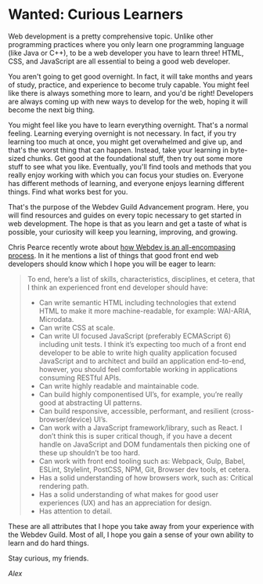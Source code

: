 # Wanted: Curious Learners

Web development is a pretty comprehensive topic. Unlike other programming practices where you only learn one programming language (like Java or C++), to be a web developer you have to learn three! HTML, CSS, and JavaScript are all essential to being a good web developer. 

You aren't going to get good overnight. In fact, it will take months and years of study, practice, and experience to become truly capable. You might feel like there is always something more to learn, and you'd be right! Developers are always coming up with new ways to develop for the web, hoping it will become the next big thing.

You might feel like you have to learn everything overnight. That's a normal feeling.  Learning everying overnight is not necessary. In fact, if you try learning too much at once, you might get overwhelmed and give up, and that's the worst thing that can happen. Instead, take your learning in byte-sized chunks. Get good at the foundational stuff, then try out some more stuff to see what you like. Eventually, you'll find tools and methods that you really enjoy working with which you can focus your studies on.  Everyone has different methods of learning, and everyone enjoys learning different things.  Find what works best for you.

That's the purpose of the Webdev Guild Advancement program. Here, you will find resources and guides on every topic necessary to get started in web development. The hope is that as you learn and get a taste of what is possible, your curiosity will keep you learning, improving, and growing.

Chris Pearce recently wrote about [how Webdev is an all-encompasing process](https://medium.com/fed-or-dead/javascript-really-is-overtaking-the-world-5b59b5af41ed). In it he mentions a list of things that good front end web developers should know which I hope you will be eager to learn:
> To end, here’s a list of skills, characteristics, disciplines, et cetera, that I think an experienced front end developer should have:
> - Can write semantic HTML including technologies that extend HTML to make it more machine-readable, for example: WAI-ARIA, Microdata.
> - Can write CSS at scale.
> - Can write UI focused JavaScript (preferably ECMAScript 6) including unit tests. I think it’s expecting too much of a front end developer to be able to write high quality application focused JavaScript and to architect and build an application end-to-end, however, you should feel comfortable working in applications consuming RESTful APIs.
> - Can write highly readable and maintainable code.
> - Can build highly componentised UI’s, for example, you’re really good at abstracting UI patterns.
> - Can build responsive, accessible, performant, and resilient (cross-browser/device) UI’s.
> - Can work with a JavaScript framework/library, such as React. I don’t think this is super critical though, if you have a decent handle on JavaScript and DOM fundamentals then picking one of these up shouldn’t be too hard.
> - Can work with front end tooling such as: Webpack, Gulp, Babel, ESLint, Stylelint, PostCSS, NPM, Git, Browser dev tools, et cetera.
> - Has a solid understanding of how browsers work, such as: Critical rendering path.
> - Has a solid understanding of what makes for good user experiences (UX) and has an appreciation for design.
> - Has attention to detail.

These are all attributes that I hope you take away from your experience with the Webdev Guild. Most of all, I hope you gain a sense of your own ability to learn and do hard things. 

Stay curious, my friends.

*Alex* 
